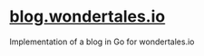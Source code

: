# [blog.wondertales.io](https://blog.wondertales.io)

Implementation of a blog in Go for wondertales.io
